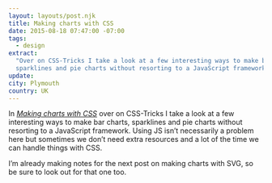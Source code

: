 ```yaml
---
layout: layouts/post.njk
title: Making charts with CSS
date: 2015-08-18 07:47:00 -07:00
tags:
  - design
extract:
  "Over on CSS-Tricks I take a look at a few interesting ways to make bar charts,
  sparklines and pie charts without resorting to a JavaScript framework. "
update:
city: Plymouth
country: UK
---
```


In _[Making charts with CSS](https://css-tricks.com/making-charts-with-css/)_ over on CSS-Tricks I take a look at a few interesting ways to make bar charts, sparklines and pie charts without resorting to a JavaScript framework. Using JS isn’t necessarily a problem here but sometimes we don’t need extra resources and a lot of the time we can handle things with CSS.

I’m already making notes for the next post on making charts with SVG, so be sure to look out for that one too.
